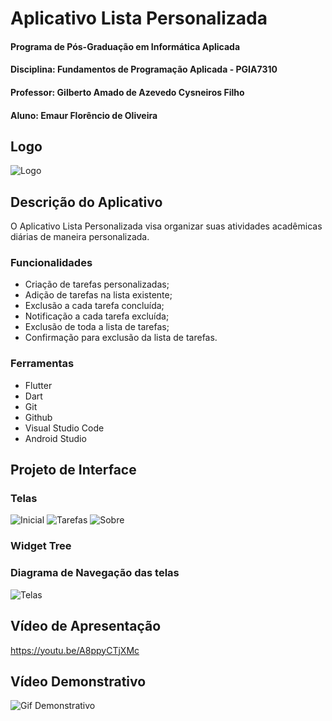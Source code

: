 # Aplicativo Lista Personalizada
#### Programa de Pós-Graduação em Informática Aplicada
#### Disciplina: Fundamentos de Programação Aplicada - PGIA7310
#### Professor: Gilberto Amado de Azevedo Cysneiros Filho
#### Aluno: Emaur Florêncio de Oliveira

## Logo
![Logo](https://github.com/EmaurFlorencio/list/assets/128507169/d8eb56ae-aa2e-453f-9883-ec0580e9708d)

## Descrição do Aplicativo
O Aplicativo Lista Personalizada visa organizar suas atividades acadêmicas diárias de maneira personalizada.
### Funcionalidades
- Criação de tarefas personalizadas;
- Adição de tarefas na lista existente;
- Exclusão a cada tarefa concluída;
- Notificação a cada tarefa excluída;
- Exclusão de toda a lista de tarefas;
- Confirmação para exclusão da lista de tarefas.


### Ferramentas
- Flutter
- Dart
- Git
- Github
- Visual Studio Code
- Android Studio
  

## Projeto de Interface
### Telas
![Inicial](https://github.com/EmaurFlorencio/list/assets/128507169/5db35310-7649-48fa-b6da-d9ea3e5b7106)
![Tarefas](https://github.com/EmaurFlorencio/list/assets/128507169/ff6c6972-4541-43d3-8264-d263cf029f4a)
![Sobre](https://github.com/EmaurFlorencio/list/assets/128507169/a2620492-ae48-4f22-8dd8-9e5e54cbaf51)

### Widget Tree
### Diagrama de Navegação das telas
![Telas](https://github.com/EmaurFlorencio/list/assets/128507169/8ef939e7-2412-4cce-8cfb-ef74dce8fbd0)

###

## Vídeo de Apresentação
https://youtu.be/A8ppyCTjXMc

## Vídeo Demonstrativo
![Gif Demonstrativo](https://github.com/EmaurFlorencio/list/assets/128507169/34dce85c-7765-4316-9ad1-e9ed63d83538)

